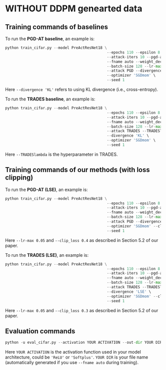 # WITHOUT DDPM genearted data
## Training commands of baselines
To run the **PGD-AT baseline**, an example is:
```python
python train_cifar.py --model PreActResNet18 \
                                              --epochs 110 --epsilon 8 \
                                              --attack-iters 10 --pgd-alpha 2 \
                                              --fname auto --weight_decay 5e-4 \
                                              --batch-size 128 --lr-max 0.1 \
                                              --attack PGD --divergence 'KL' \
                                              --optimizer 'SGDmom' \
                                              --seed 1
```
Here `--divergence 'KL'` refers to using KL divergence (i.e., cross-entropy).

To run the **TRADES baseline**, an example is:
```python
python train_cifar.py --model PreActResNet18 \
                                              --epochs 110 --epsilon 8 \
                                              --attack-iters 10 --pgd-alpha 2 \
                                              --fname auto --weight_decay 5e-4 \
                                              --batch-size 128 --lr-max 0.1 \
                                              --attack TRADES --TRADESlambda 6 \
                                              --divergence 'KL' \
                                              --optimizer 'SGDmom' \
                                              --seed 1
```
Here `--TRADESlambda` is the hyperparameter in TRADES.

## Training commands of our methods (with loss clipping)
To run the **PGD-AT (LSE)**, an example is:
```python
python train_cifar.py --model PreActResNet18 \
                                              --epochs 110 --epsilon 8 \
                                              --attack-iters 10 --pgd-alpha 2 \
                                              --fname auto --weight_decay 5e-4 \
                                              --batch-size 128 --lr-max 0.05 \
                                              --attack PGD --divergence 'LSE' \
                                              --optimizer 'SGDmom' --clip_loss 0.4 \
                                              --seed 1
```
Here `--lr-max 0.05` and `--clip_loss 0.4` as described in Section 5.2 of our paper.

To run the **TRADES (LSE)**, an example is:
```python
python train_cifar.py --model PreActResNet18 \
                                              --epochs 110 --epsilon 8 \
                                              --attack-iters 10 --pgd-alpha 2 \
                                              --fname auto --weight_decay 5e-4 \
                                              --batch-size 128 --lr-max 0.05 \
                                              --attack TRADES --TRADESlambda 6 \
                                              --divergence 'LSE' \
                                              --optimizer 'SGDmom' --clip_loss 0.3 \
                                              --seed 1
```
Here `--lr-max 0.05` and `--clip_loss 0.3` as described in Section 5.2 of our paper.

## Evaluation commands
```python
python -u eval_cifar.py --activation YOUR ACTIVATION --out-dir YOUR DIR
```
Here `YOUR ACTIVATION` is the activation function used in your model architecture, could be `'ReLU'` or `'Softplus'`. `YOUR DIR` is your file name (automatically generated if you use `--fname auto` during training).

